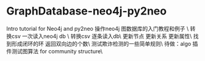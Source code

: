 # GraphDatabase-neo4j-py2neo
Intro tutorial for Neo4j and py2neo 操作neo4j 图数据库的入门教程和例子 \\
转换csv 一次读入neo4j db \\
转换csv 逐条读入db\\
更新节点 更新关系 更新属性\\
找到形成闭环的环 返回双向边的个数\\
测试欺诈检测的一些简单规则\\
待做：algo 插件测试图算法 for community structure\\
